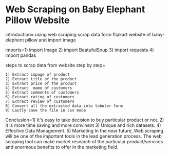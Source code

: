 # Web Scraping on Baby Elephant Pillow Website

introduction= using web scraping scrap data form flipkart website of baby-elephent pillow and import image

imports=1) import Image
		    2)  import BeatufulSoup 
		    3) import requests
		    4) import pandas

steps to scrap data from website step by step=

	1) Extract impage of product
	2) Extract title of the product
	3) Extract price of the product
	4) Extract  name of customers
	5) Extract comments of customers
	6) Extract rating of customers
	7) Extract review of customers
	8) Convert all the extracted data into tabuler form
	9) Lastly save the file in csv mode

Conclusion=1) It's easy to take decision to buy particular product or not.
			     2) It is more time saving and more convinent
			     3) Unique and rich datasets.
			     4) Effective Data Management.
			     5) Marketing In the near future, Web scraping will be one of the important tools in the lead generation process. The web scraping tool can make market research of the particular product/services and enormous benefits to offer in the marketing field.
